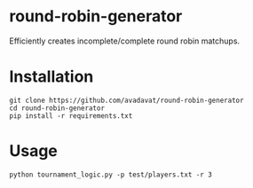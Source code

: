 # round-robin-generator
Efficiently creates incomplete/complete round robin matchups. 

# Installation
```
git clone https://github.com/avadavat/round-robin-generator
cd round-robin-generator
pip install -r requirements.txt
```

# Usage
```
python tournament_logic.py -p test/players.txt -r 3
```
